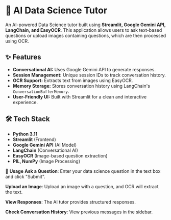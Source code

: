 # 🧠 AI Data Science Tutor  

An AI-powered Data Science tutor built using **Streamlit, Google Gemini API, LangChain, and EasyOCR**. This application allows users to ask text-based questions or upload images containing questions, which are then processed using OCR.

## ✨ Features  
- **Conversational AI:** Uses Google Gemini API to generate responses.  
- **Session Management:** Unique session IDs to track conversation history.  
- **OCR Support:** Extracts text from images using EasyOCR.  
- **Memory Storage:** Stores conversation history using LangChain's `ConversationBufferMemory`.  
- **User-Friendly UI:** Built with Streamlit for a clean and interactive experience.  

## 🛠 Tech Stack  
- **Python 3.11**  
- **Streamlit** (Frontend)  
- **Google Gemini API** (AI Model)  
- **LangChain** (Conversational AI)  
- **EasyOCR** (Image-based question extraction)  
- **PIL, NumPy** (Image Processing)

📝 **Usage**
**Ask a Question**: Enter your data science question in the text box and click "Submit".

**Upload an Image**: Upload an image with a question, and OCR will extract the text.

**View Responses**: The AI tutor provides structured responses.

**Check Conversation History**: View previous messages in the sidebar.

